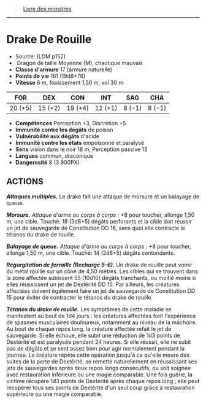 ﻿> [Livre des monstres](tome_of_beasts.md)

---

# Drake De Rouille

- Source: (LDM p152)
-  Dragon de taille Moyenne (M), chaotique mauvais
- **Classe d'armure** 17 (armure naturelle)
- **Points de vie** 161 (19d8+76)
- **Vitesse** 6 m, fouissement 1,50 m, vol 30 m

|FOR|DEX|CON|INT|SAG|CHA|
|---|---|---|---|---|---|
|20 (+5)|15 (+2)|19 (+4)|12 (+1)|8 (-1)|8 (-1)|

- **Compétences** Perception +3, Discrétion +5
- **Immunité contre les dégâts** de poison
- **Vulnérabilité aux dégâts** d'acide
- **Immunité contre les états** empoisonné et paralysé
- **Sens** vision dans le noir 18 m, Perception passive 13
- **Langues** commun, draconique
- **Dangerosité** 8 (3 900PX)

## ACTIONS

**_Attaques multiples._** Le drake fait une attaque de morsure et un balayage de queue.

**_Morsure._** _Attaque d'arme au corps à corps :_ +8 pour toucher, allonge 1,50 m, une cible. Touché: 18 (3d8+5) dégâts perforants et la cible doit réussir un jet de sauvegarde de Constitution DD 16, sans quoi elle contracte le tétanos du drake de rouille.

**_Balayage de queue._** _Attaque d'arme au corps à corps :_ +8 pour toucher, allonge 1,50 m, une cible. Touché: 14 (2d8+5) dégâts contondants.

**_Régurgitation de ferraille (Recharge 5–6)._** Un drake de rouille peut vomir du métal rouillé sur un cône de 4,50 mètres. Les cibles qui se trouvent dans la zone affectée subissent 55 (10d10) dégâts tranchants, ou moitié moins si elles réussissent un jet de Dextérité DD 15. Par ailleurs, les créatures affectées doivent également faire un jet de sauvegarde de Constitution DD 15 pour éviter de contracter le tétanos du drake de rouille.

**_Tétanos du drake de rouille._** Les symptômes de cette maladie se manifestent au bout de 1d4 jours : les créatures affectées font l'expérience de spasmes musculaires douloureux, notamment au niveau de la mâchoire. Au bout de chaque repos long, la créature affectée refait le jet de sauvegarde. Si elle échoue, elle subit une réduction de 1d3 points de Dextérité et est paralysée pendant 24 heures. Si elle réussit, elle ne subit pas de dégâts et se sent assez bien pour agir normalement pendant la journée. La créature répète cette opération jusqu'à ce qu'elle meure des suites de la perte de Dextérité, se remette naturellement en réussissant ses jets de sauvegardes après deux repos longs consécutifs, ou soit soignée avec restauration inférieure ou une magie comparable. Une fois guérie, la victime récupère 1d3 points de Dextérité après chaque repos long ; elle peut récupérer tous ses points de Dextérité d'un seul coup grâce à restauration supérieure
ou une magie comparable.

